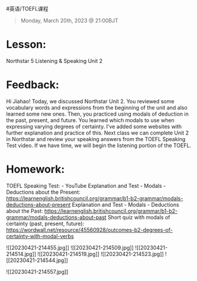 #英语/TOEFL课程 
> Monday, March 20th, 2023 @ 21:00BJT

# Lesson: 
Northstar 5 Listening & Speaking Unit 2
# Feedback:
Hi Jiahao! Today, we discussed Northstar Unit 2. You reviewed some vocabulary words and expressions from the beginning of the unit and also learned some new ones. Then, you practiced using modals of deduction in the past, present, and future. You learned which modals to use when expressing varying degrees of certainty. I’ve added some websites with further explanation and practice of this. Next class we can complete Unit 2 in Northstar and review your speaking answers from the TOEFL Speaking Test video. If we have time, we will begin the listening portion of the TOEFL.
# Homework:
TOEFL Speaking Test: - YouTube 
Explanation and Test - Modals - Deductions about the Present: https://learnenglish.britishcouncil.org/grammar/b1-b2-grammar/modals-deductions-about-present 
Explanation and Test - Modals - Deductions about the Past: https://learnenglish.britishcouncil.org/grammar/b1-b2-grammar/modals-deductions-about-past 
Short quiz with modals of certainty (past, present, future): https://wordwall.net/resource/45560928/outcomes-b2-degrees-of-certainty-with-modal-verbs 

![[20230421-214455.jpg]]
![[20230421-214509.jpg]]
![[20230421-214514.jpg]]
![[20230421-214519.jpg]]
![[20230421-214523.jpg]]
![[20230421-214544.jpg]]

![[20230421-214557.jpg]]